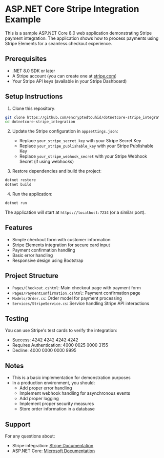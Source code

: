 # ASP.NET Core Stripe Integration Example

This is a sample ASP.NET Core 8.0 web application demonstrating Stripe payment integration. The application shows how to process payments using Stripe Elements for a seamless checkout experience.

## Prerequisites

- .NET 8.0 SDK or later
- A Stripe account (you can create one at [stripe.com](https://stripe.com))
- Your Stripe API keys (available in your Stripe Dashboard)

## Setup Instructions

1. Clone this repository:
```bash
git clone https://github.com/encryptedtouhid/dotnetcore-stripe_integration.git
cd dotnetcore-stripe_integration
```

2. Update the Stripe configuration in `appsettings.json`:
   - Replace `your_stripe_secret_key` with your Stripe Secret Key
   - Replace `your_stripe_publishable_key` with your Stripe Publishable Key
   - Replace `your_stripe_webhook_secret` with your Stripe Webhook Secret (if using webhooks)

3. Restore dependencies and build the project:
```bash
dotnet restore
dotnet build
```

4. Run the application:
```bash
dotnet run
```

The application will start at `https://localhost:7234` (or a similar port).

## Features

- Simple checkout form with customer information
- Stripe Elements integration for secure card input
- Payment confirmation handling
- Basic error handling
- Responsive design using Bootstrap

## Project Structure

- `Pages/Checkout.cshtml`: Main checkout page with payment form
- `Pages/PaymentConfirmation.cshtml`: Payment confirmation page
- `Models/Order.cs`: Order model for payment processing
- `Services/StripeService.cs`: Service handling Stripe API interactions

## Testing

You can use Stripe's test cards to verify the integration:
- Success: 4242 4242 4242 4242
- Requires Authentication: 4000 0025 0000 3155
- Decline: 4000 0000 0000 9995

## Notes

- This is a basic implementation for demonstration purposes
- In a production environment, you should:
  - Add proper error handling
  - Implement webhook handling for asynchronous events
  - Add proper logging
  - Implement proper security measures
  - Store order information in a database

## Support

For any questions about:
- Stripe integration: [Stripe Documentation](https://stripe.com/docs)
- ASP.NET Core: [Microsoft Documentation](https://docs.microsoft.com/aspnet/core)
